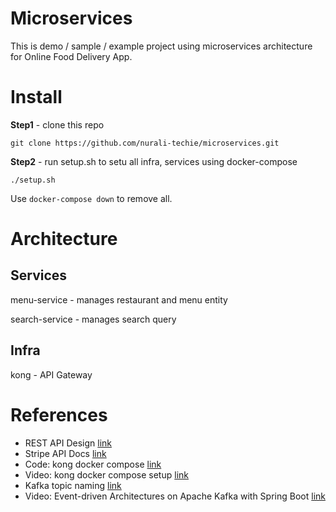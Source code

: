 # Microservices

This is demo / sample / example project using microservices architecture for Online Food Delivery App.

# Install

**Step1** - clone this repo
```
git clone https://github.com/nurali-techie/microservices.git
```

**Step2** - run setup.sh to setu all infra, services using docker-compose
```
./setup.sh
```

Use `docker-compose down` to remove all.

# Architecture

## Services

menu-service - manages restaurant and menu entity

search-service - manages search query

## Infra

kong - API Gateway

# References

- REST API Design [link](https://www.mscharhag.com/p/rest-api-design)
- Stripe API Docs [link](https://stripe.com/docs/api)
- Code: kong docker compose [link](https://github.com/Kong/demo-scene/tree/main/kong-docker)
- Video: kong docker compose setup [link](https://youtu.be/sJEID1xEZMg)
- Kafka topic naming [link](https://www.xeotek.com/topic-naming-conventions-how-do-i-name-my-topics-5-recommendations-with-examples/)
- Video: Event-driven Architectures on Apache Kafka with Spring Boot [link](https://youtu.be/xyaFygU9C2Q)